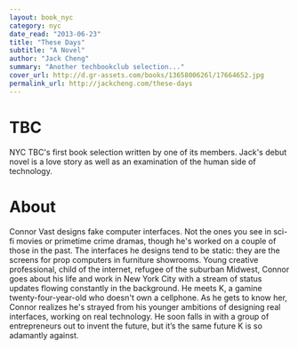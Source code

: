 ```yaml
---
layout: book_nyc
category: nyc
date_read: "2013-06-23"
title: "These Days"
subtitle: "A Novel"
author: "Jack Cheng"
summary: "Another techbookclub selection..."
cover_url: http://d.gr-assets.com/books/1365800626l/17664652.jpg
permalink_url: http://jackcheng.com/these-days
---
```


# TBC
NYC TBC's first book selection written by one of its members. Jack's debut novel is a love story as well as an examination of the human side of technology.

# About
Connor Vast designs fake computer interfaces. Not the ones you see in sci-fi movies or primetime crime dramas, though he's worked on a couple of those in the past. The interfaces he designs tend to be static: they are the screens for prop computers in furniture showrooms. Young creative professional, child of the internet, refugee of the suburban Midwest, Connor goes about his life and work in New York City with a stream of status updates flowing constantly in the background. He meets K, a gamine twenty-four-year-old who doesn't own a cellphone. As he gets to know her, Connor realizes he's strayed from his younger ambitions of designing real interfaces, working on real technology. He soon falls in with a group of entrepreneurs out to invent the future, but it’s the same future K is so adamantly against.
